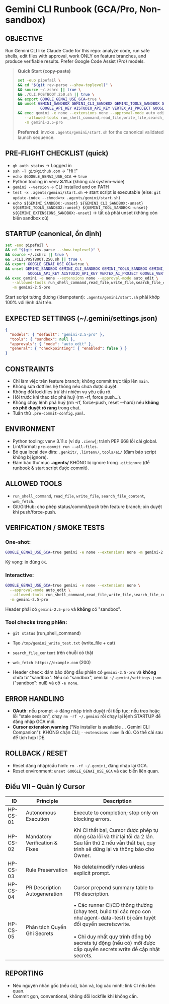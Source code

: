 # Gemini CLI Runbook (GCA/Pro, Non-sandbox)

## OBJECTIVE
Run Gemini CLI like Claude Code for this repo: analyze code, run safe shells, edit files with approval, work ONLY on feature branches, and produce verifiable results. Prefer Google Code Assist (Pro) models.

> **Quick Start (copy-paste)**
> ```bash
> set -euo pipefail \
> && cd "$(git rev-parse --show-toplevel)" \
> && source ~/.zshrc || true \
> && ./CLI.POSTBOOT.250.sh || true \
> && export GOOGLE_GENAI_USE_GCA=true \
> && unset GEMINI_SANDBOX GEMINI_CLI_SANDBOX GEMINI_TOOLS_SANDBOX GEMINI_TOOL_SANDBOX GEMINI_EXTENSIONS_SANDBOX \
>           GOOGLE_API_KEY AISTUDIO_API_KEY VERTEX_AI_PROJECT GOOGLE_VERTEX_PROJECT GOOGLE_VERTEX_LOCATION GOOGLE_CLOUD_PROJECT \
> && exec gemini -e none --extensions none --approval-mode auto_edit \
>    --allowed-tools run_shell_command,read_file,write_file,search_file_content,web_fetch \
>    -m gemini-2.5-pro
> ```
> **Preferred:** invoke `.agents/gemini/start.sh` for the canonical validated launch sequence.

## PRE-FLIGHT CHECKLIST (quick)
- `gh auth status` → Logged in
- `ssh -T git@github.com` → "Hi <user>!"
- `echo $GOOGLE_GENAI_USE_GCA` → `true`
- Python tooling in venv **3.11.x** (không cài system-wide)
- `gemini --version` → CLI installed and on PATH
- `test -x .agents/gemini/start.sh` → start script is executable (else: `git update-index --chmod=+x .agents/gemini/start.sh`)
- `echo ${GEMINI_SANDBOX:-unset} ${GEMINI_CLI_SANDBOX:-unset} ${GEMINI_TOOLS_SANDBOX:-unset} ${GEMINI_TOOL_SANDBOX:-unset} ${GEMINI_EXTENSIONS_SANDBOX:-unset}` → tất cả phải unset (không còn biến sandbox cũ)

## STARTUP (canonical, ổn định)
```bash
set -euo pipefail \
&& cd "$(git rev-parse --show-toplevel)" \
&& source ~/.zshrc || true \
&& ./CLI.POSTBOOT.250.sh || true \
&& export GOOGLE_GENAI_USE_GCA=true \
&& unset GEMINI_SANDBOX GEMINI_CLI_SANDBOX GEMINI_TOOLS_SANDBOX GEMINI_TOOL_SANDBOX GEMINI_EXTENSIONS_SANDBOX \
          GOOGLE_API_KEY AISTUDIO_API_KEY VERTEX_AI_PROJECT GOOGLE_VERTEX_PROJECT GOOGLE_VERTEX_LOCATION GOOGLE_CLOUD_PROJECT \
&& exec gemini -e none --extensions none --approval-mode auto_edit \
   --allowed-tools run_shell_command,read_file,write_file,search_file_content,web_fetch \
   -m gemini-2.5-pro
```

Start script tương đương (idempotent): `.agents/gemini/start.sh` phải khớp 100% với lệnh dài trên.

## EXPECTED SETTINGS (~/.gemini/settings.json)
```json
{
  "models": { "default": "gemini-2.5-pro" },
  "tools": { "sandbox": null },
  "approvals": { "mode": "auto_edit" },
  "general": { "checkpointing": { "enabled": false } }
}
```

## CONSTRAINTS
- Chỉ làm việc trên feature branch; không commit trực tiếp lên `main`.
- Không sửa dotfiles hệ thống nếu chưa được duyệt.
- Không đổi lockfiles trừ khi nhiệm vụ yêu cầu rõ.
- Hỏi trước khi thao tác phá huỷ (rm -rf, force push…).
- Không chạy lệnh phá huỷ (rm -rf, force-push, reset --hard) nếu **không có phê duyệt rõ ràng** trong chat.
- Tuân thủ `.pre-commit-config.yaml`.

## ENVIRONMENT
- Python tooling: venv 3.11.x (ví dụ `.cienv`); tránh PEP 668 lỗi cài global.
- Lint/format: `pre-commit run --all-files`.
- Bỏ qua local dev dirs: `.genkit/`, `.lintenv/`, `tools/ai/` (đảm bảo script không bị ignore).
- Đảm bảo thư mục **.agents/** KHÔNG bị ignore trong `.gitignore` (để runbook & start script được commit).

## ALLOWED TOOLS
- `run_shell_command`, `read_file`, `write_file`, `search_file_content`, `web_fetch`.
- Git/GitHub: cho phép status/commit/push trên feature branch; xin duyệt khi push/force-push.

## VERIFICATION / SMOKE TESTS

### One-shot:
```bash
GOOGLE_GENAI_USE_GCA=true gemini -e none --extensions none -m gemini-2.5-pro -p "Reply with just: OK"
```
Kỳ vọng: in đúng `OK`.

### Interactive:
```bash
GOOGLE_GENAI_USE_GCA=true gemini -e none --extensions none \
  --approval-mode auto_edit \
  --allowed-tools run_shell_command,read_file,write_file,search_file_content,web_fetch \
  -m gemini-2.5-pro
```
Header phải có `gemini-2.5-pro` và **không** có "sandbox".

### Tool checks trong phiên:
- `git status` (run_shell_command)
- Tạo `/tmp/gemini_write_test.txt` (write_file + cat)
- `search_file_content` trên chuỗi có thật
- `web_fetch https://example.com` (200)

- Header check: đảm bảo dòng đầu phiên có `gemini-2.5-pro` và **không** chứa từ "sandbox". Nếu có "sandbox", xem lại `~/.gemini/settings.json` ("sandbox": null) và cờ `-e none`.

## ERROR HANDLING
- **OAuth**: nếu prompt → đăng nhập trình duyệt rồi tiếp tục; nếu treo hoặc lỗi "stale session", chạy `rm -rf ~/.gemini` rồi chạy lại lệnh STARTUP để đăng nhập GCA mới.
- **Cursor extension warning** ("No installer is available … Gemini CLI Companion"): KHÔNG chặn CLI; `--extensions none` là đủ. Có thể cài sau để tích hợp IDE.

## ROLLBACK / RESET
- Reset đăng nhập/cấu hình: `rm -rf ~/.gemini`, đăng nhập lại GCA.
- Reset environment: `unset GOOGLE_GENAI_USE_GCA` và các biến liên quan.


<!-- BEGIN:CONSTITUTION:CURSOR_MGMT (auto-generated; do not edit)
source=docs/constitution/CONSTITUTION.md
section=CURSOR_MGMT
commit=8af9753
generated=2025-10-13 02:58:01 UTC
source_sha256=52688078763bb3b67eb103e13b84fa4951436d304548cf250a519cb88e8f8dc0
-->

## Điều VII – Quản lý Cursor
| ID | Principle | Description |
| --- | --- | --- |
| HP-CS-01 | Autonomous Execution | Execute to completion; stop only on blocking errors. |
| HP-CS-02 | Mandatory Verification & Fixes | Khi CI thất bại, Cursor được phép tự động sửa lỗi và thử lại tối đa 2 lần. Sau lần thứ 2 nếu vẫn thất bại, quy trình sẽ dừng lại và thông báo cho Owner. |
| HP-CS-03 | Rule Preservation | No delete/modify rules unless explicit prompt. |
| HP-CS-04 | PR Description Autogeneration | Cursor prepend summary table to PR description. |
| HP-CS-05 | Phân tách Quyền Ghi Secrets | • Các runner CI/CD thông thường (chạy test, build tại các repo con như agent-data-test) bị cấm tuyệt đối quyền secrets:write.<br><br> • Chỉ duy nhất quy trình đồng bộ secrets tự động (nếu có) mới được cấp quyền secrets:write để cập nhật secrets. |

<!-- END:CONSTITUTION:CURSOR_MGMT -->

## REPORTING
- Nêu nguyên nhân gốc (nếu có), bản vá, log xác minh; link CI nếu liên quan.
- Commit gọn, conventional, không đổi lockfile khi không cần.
